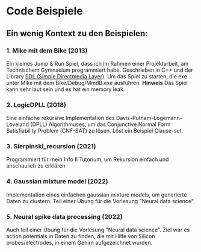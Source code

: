 # Code Beispiele

## Ein wenig Kontext zu den Beispielen:

### 1. Mike mit dem Bike (2013)
Ein kleines Jump & Run Spiel, dass ich im Rahmen einer Projektarbeit, am Technischem Gymnasium programmiert habe.
Geschrieben in C++ und der Library [SDL (Simple Directmedia Layer)](http://www.libsdl.org/).
Um das Spiel zu starten, die exe unter Mike mit dem Bike/Debug/MmdB.exe ausführen.
**Hinweis** Das Spiel kann sehr laut sein und es hat ein memory leak.

### 2. LogicDPLL (2018)
Eine einfache rekursive Implementation des Davis-Putnam-Logemann-Loveland (DPLL) Algorithmuses, um das Conjunctive Normal Form Satisfiability Problem (CNF-SAT) zu lösen.
Löst ein Beispiel Clause-set.

### 3. Sierpinski_recursion (2021)
Programmiert für mein Info II Tutorium, um Rekursion einfach und anschaulich zu erklären

### 4. Gaussian mixture model (2022)
Implementation eines einfachen gaussian mixture models, um generierte Daten zu clustern.
Teil einer Übung für die Vorlesung "Neural data science".

### 5. Neural spike data processing (2022)
Auch teil einer Übung für die Vorlesung "Neural data science".
Ziel war es action potentials in Daten zu finden, die mit Hilfe von Silicon probes/electrodes, in einem Gehirn aufgezeichnet wurden. 
